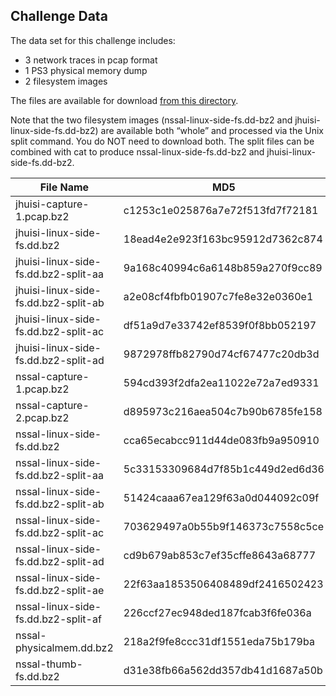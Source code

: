 ## Challenge Data
The data set for this challenge includes:

- 3 network traces in pcap format
- 1 PS3 physical memory dump
- 2 filesystem images

The files are available for download [from this directory](http://old.dfrws.org/2009/challenge/imgs/). 

Note that the two filesystem images (nssal-linux-side-fs.dd-bz2 and jhuisi-linux-side-fs.dd-bz2) are available both “whole” and processed via the Unix split command.  You do NOT need to download both. The split files can be combined with cat to produce nssal-linux-side-fs.dd-bz2 and jhuisi-linux-side-fs.dd-bz2.

| File Name | MD5 |
| --- | --- |
| jhuisi-capture-1.pcap.bz2 | c1253c1e025876a7e72f513fd7f72181 |
| jhuisi-linux-side-fs.dd.bz2 | 18ead4e2e923f163bc95912d7362c874 |
| jhuisi-linux-side-fs.dd.bz2-split-aa | 9a168c40994c6a6148b859a270f9cc89 |
| jhuisi-linux-side-fs.dd.bz2-split-ab | a2e08cf4fbfb01907c7fe8e32e0360e1 |
| jhuisi-linux-side-fs.dd.bz2-split-ac | df51a9d7e33742ef8539f0f8bb052197 |
| jhuisi-linux-side-fs.dd.bz2-split-ad | 9872978ffb82790d74cf67477c20db3d |
| nssal-capture-1.pcap.bz2 | 594cd393f2dfa2ea11022e72a7ed9331 |
| nssal-capture-2.pcap.bz2 | d895973c216aea504c7b90b6785fe158 |
| nssal-linux-side-fs.dd.bz2 | cca65ecabcc911d44de083fb9a950910 |
| nssal-linux-side-fs.dd.bz2-split-aa | 5c33153309684d7f85b1c449d2ed6d36 |
| nssal-linux-side-fs.dd.bz2-split-ab | 51424caaa67ea129f63a0d044092c09f |
| nssal-linux-side-fs.dd.bz2-split-ac | 703629497a0b55b9f146373c7558c5ce |
| nssal-linux-side-fs.dd.bz2-split-ad | cd9b679ab853c7ef35cffe8643a68777 |
| nssal-linux-side-fs.dd.bz2-split-ae | 22f63aa1853506408489df2416502423 |
| nssal-linux-side-fs.dd.bz2-split-af | 226ccf27ec948ded187fcab3f6fe036a |
| nssal-physicalmem.dd.bz2 | 218a2f9fe8ccc31df1551eda75b179ba |
| nssal-thumb-fs.dd.bz2 | d31e38fb66a562dd357db41d1687a50b |
